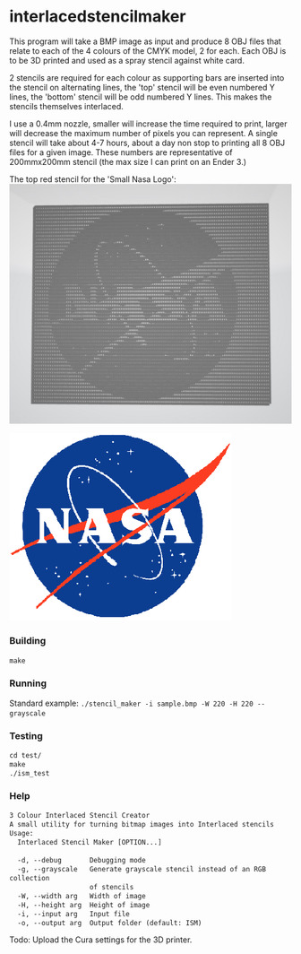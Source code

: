 # interlacedstencilmaker
This program will take a BMP image as input and produce 8 OBJ files that relate to each of the 4 colours of the CMYK model, 2 for each. Each OBJ is to be 3D printed and used as a spray stencil against white card. 

2 stencils are required for each colour as supporting bars are inserted into the stencil on alternating lines, the 'top' stencil will be even numbered Y lines, the 'bottom' stencil will be odd numbered Y lines. This makes the stencils themselves interlaced.

I use a 0.4mm nozzle, smaller will increase the time required to print, larger will decrease the maximum number of pixels you can represent. A single stencil will take about 4-7 hours, about a day non stop to printing all 8 OBJ files for a given image. These numbers are representative of 200mmx200mm stencil (the max size I can print on an Ender 3.)

The top red stencil for the 'Small Nasa Logo':
![OBJ Example](https://github.com/felix1415/interlacedstencilmaker/blob/main/obj_ss_example.JPG)

![Small Nasa Logo](https://github.com/felix1415/interlacedstencilmaker/blob/main/smallnasa.bmp)

### Building

`make`

### Running

Standard example:
`./stencil_maker -i sample.bmp -W 220 -H 220 --grayscale`

### Testing

```
cd test/
make
./ism_test
```

### Help
```
3 Colour Interlaced Stencil Creator
A small utility for turning bitmap images into Interlaced stencils
Usage:
  Interlaced Stencil Maker [OPTION...]

  -d, --debug       Debugging mode
  -g, --grayscale   Generate grayscale stencil instead of an RGB collection
                    of stencils
  -W, --width arg   Width of image
  -H, --height arg  Height of image
  -i, --input arg   Input file
  -o, --output arg  Output folder (default: ISM)

```

Todo:
Upload the Cura settings for the 3D printer. 


